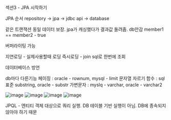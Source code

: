 섹션3 - JPA 시작하기

JPA 순서
repository -> jpa -> jdbc api -> database

같은 트랜잭션 동일 데이터 보장. jpa가 캐싱했다가 결과값 돌려줌. db안감
member1 == member2 - true

버퍼라이팅 가능

지연로딩 - 실제사용할때 로딩
즉시로딩 - join sql로 한번에 조회

데이터베이스 방언

db마다 다른기능
페이징 : oracle - rownum, mysql - limit
문자열 자르기 함수 : sql 표준 substring, oracle - substr
가변문자 : myslq - varchar, oracle - varchar2

![image](https://github.com/user-attachments/assets/3a42ce20-660b-45cc-9d77-cc2f32851bd1)
![image](https://github.com/user-attachments/assets/a088b66b-57cc-44a5-bce7-14e1811d1ab8)
![image](https://github.com/user-attachments/assets/19c1d6f9-d206-4f15-a95f-b3f9af0acf27)
![image](https://github.com/user-attachments/assets/cea2ef14-d65b-4d0f-9157-24114ca0dec0)


JPQL - 엔티티 객체 대상으로 쿼리 실행. DB 테이블 기반 실행이 아님. DB에 종속되지 않아야 하기 때문

